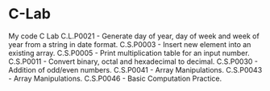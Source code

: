 # C-Lab
My code C Lab
C.L.P0021 - Generate day of year, day of week and week of year from a string in date format.
C.S.P0003 - Insert new element into an existing array.
C.S.P0005 - Print multiplication table for an input number.
C.S.P0011 - Convert binary, octal and hexadecimal to decimal.
C.S.P0030 - Addition of odd/even numbers.
C.S.P0041 - Array Manipulations.
C.S.P0043 - Array Manipulations.
C.S.P0046 - Basic Computation Practice.
